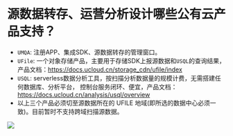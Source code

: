 # 源数据转存、运营分析设计哪些公有云产品支持？

* `UMQA`: 注册APP、集成SDK、源数据转存的管理窗口。
* `UFile`: 一个对象存储产品，主要用于存储SDK上报源数据和`USQL`的查询结果，产品文档：https://docs.ucloud.cn/storage_cdn/ufile/index
* `USQL`: serverless数据分析工具，按扫描分析数据量的规模计费，无需搭建任何数据库、分析平台， 控制台服务闭环、便宜，产品文档： https://docs.ucloud.cn/analysis/usql/overview
* 以上三个产品必须切至源数据所在的 UFILE 地域(即所选的数据中心必须一致)。目前暂时不支持跨域扫描源数据。 

![](https://raw.githubusercontent.com/UCloudDocs/umqa/dev/imgs/intro_03.png)